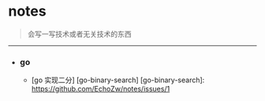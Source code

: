 # notes
> 会写一写技术或者无关技术的东西
--------------------------
- ### go
  - [go 实现二分] [go-binary-search]
[go-binary-search]: https://github.com/EchoZw/notes/issues/1
